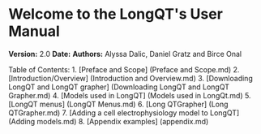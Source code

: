 # Welcome to the LongQT's User Manual
**Version:** 2.0
**Date:**
**Authors:** Alyssa Dalic, Daniel Gratz and Birce Onal

Table of Contents:
	1. [Preface and Scope] (Preface and Scope.md)
	2. [Introduction/Overview] (Introduction and Overview.md)
	3. [Downloading LongQT and LongQT grapher] (Downloading LongQT and LongQT Grapher.md)
	4. [Models used in LongQT] (Models used in LongQt.md)
	5. [LongQT menus] (LongQT Menus.md)
	6. [Long QTGrapher] (Long QTGrapher.md)
	7. [Adding a cell electrophysiology model to LongQT] (Adding models.md)	
	8. [Appendix examples] (appendix.md)
	
